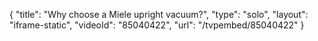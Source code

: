 {
    "title": "Why choose a Miele upright vacuum?",
    "type": "solo",
    "layout": "iframe-static",
    "videoId": "85040422",
    "url": "\/tvpembed\/85040422"
}
